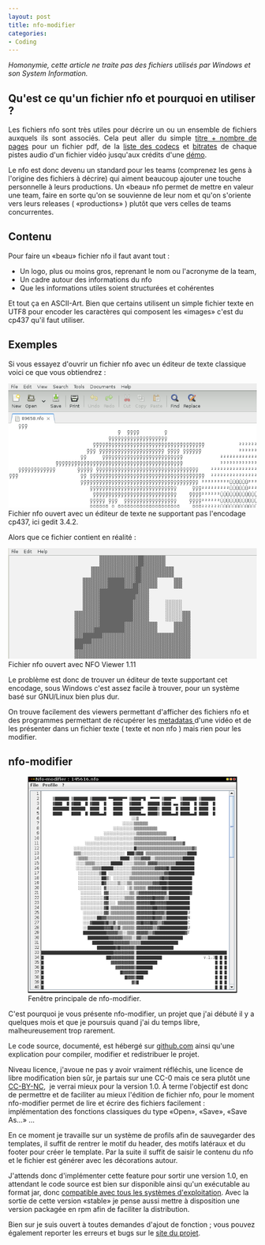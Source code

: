 ```yaml
---
layout: post
title: nfo-modifier
categories:
- Coding
---
```

<em>Homonymie, cette article ne traite pas des fichiers utilisés par Windows et son System Information.</em>

## Qu'est ce qu'un fichier nfo et pourquoi en utiliser ?
<p style="text-align: justify;">Les fichiers nfo sont très utiles pour décrire un ou un ensemble de fichiers auxquels ils sont associés. Cela peut aller du simple <span style="text-decoration: underline;">titre + nombre de pages</span> pour un fichier pdf, de la <span style="text-decoration: underline;">liste des codecs</span> et <span style="text-decoration: underline;">bitrates</span> de chaque pistes audio d'un fichier vidéo jusqu'aux crédits d'une <a title="Demoscene sur Wikipedia" href="http://fr.wikipedia.org/wiki/Sc%C3%A8ne_d%C3%A9mo" target="_blank">démo</a>.

Le nfo est donc devenu un standard pour les teams (comprenez les gens à l'origine des fichiers à décrire) qui aiment beaucoup ajouter une touche personnelle à leurs productions. Un «beau» nfo permet de mettre en valeur une team, faire en sorte qu'on se souvienne de leur nom et qu'on s'oriente vers leurs releases ( «productions» ) plutôt que vers celles de teams concurrentes.

## Contenu
Pour faire un «beau» fichier nfo il faut avant tout :

* Un logo, plus ou moins gros, reprenant le nom ou l'acronyme de la team,
* Un cadre autour des informations du nfo
* Que les informations utiles soient structurées et cohérentes

Et tout ça en ASCII-Art. Bien que certains utilisent un simple fichier texte en UTF8 pour encoder les caractères qui composent les «images» c'est du cp437 qu'il faut utiliser.

## Exemples
Si vous essayez d'ouvrir un fichier nfo avec un éditeur de texte classique voici ce que vous obtiendrez :

![Fichier nfo ouvert avec un éditeur de texte ne supportant pas l'encodage cp437.](/assets/2013/01/nfo_error.png)
Fichier nfo ouvert avec un éditeur de texte ne supportant pas l'encodage cp437, ici gedit 3.4.2.

Alors que ce fichier contient en réalité :

![Fichier nfo ouvert avec NFO Viewer 1.11](/assets/2013/01/nfo_no_error.png)
Fichier nfo ouvert avec NFO Viewer 1.11

Le problème est donc de trouver un éditeur de texte supportant cet encodage, sous Windows c'est assez facile à trouver, pour un système basé sur GNU/Linux bien plus dur.

On trouve facilement des viewers permettant d'afficher des fichiers nfo et des programmes permettant de récupérer les <a title="Metadonnées" href="http://fr.wikipedia.org/wiki/Metadata">metadatas </a>d'une vidéo et de les présenter dans un fichier texte ( texte et non nfo ) mais rien pour les modifier.

## nfo-modifier

<figure>
<img src="/assets/2013/01/interface.png">
<figcaption>Fenêtre principale de nfo-modifier.</figcaption>
</figure>

C'est pourquoi je vous présente nfo-modifier, un projet que j'ai débuté il y a quelques mois et que je poursuis quand j'ai du temps libre, malheureusement trop rarement.

Le code source, documenté, est hébergé sur <a href="https://github.com/AlexandreRio/nfo-modifier">github.com</a> ainsi qu'une explication pour compiler, modifier et redistribuer le projet.

Niveau licence, j'avoue ne pas y avoir vraiment réfléchis, une licence de libre modification bien sûr, je partais sur une CC-0 mais ce sera plutôt une <a href="http://creativecommons.org/licenses/by-nc/3.0/fr/legalcode">CC-BY-NC</a>,  je verrai mieux pour la version 1.0.
À terme l'objectif est donc de permettre et de faciliter au mieux l'édition de fichier nfo, pour le moment nfo-modifier permet de lire et écrire des fichiers facilement : implémentation des fonctions classiques du type «Open», «Save», «Save As…» …

En ce moment je travaille sur un système de profils afin de sauvegarder des templates, il suffit de rentrer le motif du header, des motifs latéraux et du footer pour créer le template. Par la suite il suffit de saisir le contenu du nfo et le fichier est générer avec les décorations autour.

J'attends donc d'implémenter cette feature pour sortir une version 1.0, en attendant le code source est bien sur disponible ainsi qu'un exécutable au format jar, donc <span style="text-decoration: underline;">compatible avec tous les systèmes d'exploitation</span>.
Avec la sortie de cette version «stable» je pense aussi mettre à disposition une version packagée en rpm afin de faciliter la distribution.

Bien sur je suis ouvert à toutes demandes d'ajout de fonction ; vous pouvez également reporter les erreurs et bugs sur le <a href="https://github.com/AlexandreRio/nfo-modifier/issues">site du projet</a>.
